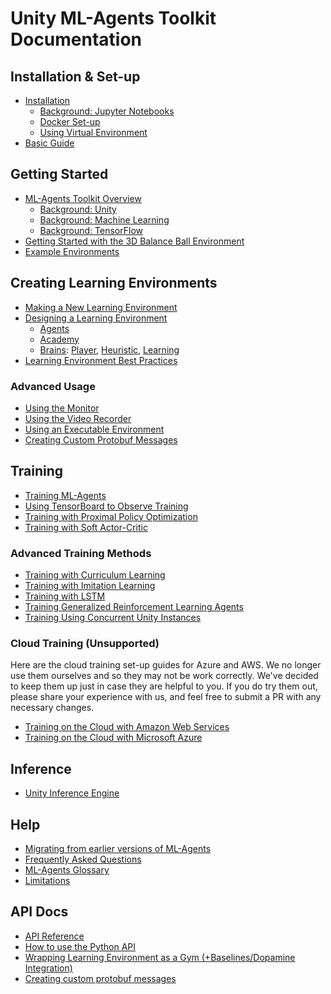 # Unity ML-Agents Toolkit Documentation

## Installation & Set-up

* [Installation](Installation.md)
  * [Background: Jupyter Notebooks](Background-Jupyter.md)
  * [Docker Set-up](Using-Docker.md)
  * [Using Virtual Environment](Using-Virtual-Environment.md) 
* [Basic Guide](Basic-Guide.md)

## Getting Started

* [ML-Agents Toolkit Overview](ML-Agents-Overview.md)
  * [Background: Unity](Background-Unity.md)
  * [Background: Machine Learning](Background-Machine-Learning.md)
  * [Background: TensorFlow](Background-TensorFlow.md)
* [Getting Started with the 3D Balance Ball Environment](Getting-Started-with-Balance-Ball.md)
* [Example Environments](Learning-Environment-Examples.md)

## Creating Learning Environments

* [Making a New Learning Environment](Learning-Environment-Create-New.md)
* [Designing a Learning Environment](Learning-Environment-Design.md)
  * [Agents](Learning-Environment-Design-Agents.md)
  * [Academy](Learning-Environment-Design-Academy.md)
  * [Brains](Learning-Environment-Design-Brains.md):
    [Player](Learning-Environment-Design-Player-Brains.md),
    [Heuristic](Learning-Environment-Design-Heuristic-Brains.md),
    [Learning](Learning-Environment-Design-Learning-Brains.md)
* [Learning Environment Best Practices](Learning-Environment-Best-Practices.md)

### Advanced Usage
  * [Using the Monitor](Feature-Monitor.md)
  * [Using the Video Recorder](https://github.com/Unity-Technologies/video-recorder)
  * [Using an Executable Environment](Learning-Environment-Executable.md)
  * [Creating Custom Protobuf Messages](Creating-Custom-Protobuf-Messages.md)

## Training

* [Training ML-Agents](Training-ML-Agents.md)
* [Using TensorBoard to Observe Training](Using-Tensorboard.md)
* [Training with Proximal Policy Optimization](Training-PPO.md)
* [Training with Soft Actor-Critic](Training-SAC.md)

### Advanced Training Methods

* [Training with Curriculum Learning](Training-Curriculum-Learning.md)
* [Training with Imitation Learning](Training-Imitation-Learning.md)
* [Training with LSTM](Feature-Memory.md)
* [Training Generalized Reinforcement Learning Agents](Training-Generalized-Reinforcement-Learning-Agents.md)
* [Training Using Concurrent Unity Instances](Training-Using-Concurrent-Unity-Instances.md)

### Cloud Training (Unsupported)
Here are the cloud training set-up guides for Azure and AWS. We no longer use them ourselves and 
so they may not be work correctly. We've decided to keep them up just in case they are helpful to
you. If you do try them out, please share your experience with us, and feel free to submit a PR
with any necessary changes.

* [Training on the Cloud with Amazon Web Services](Training-on-Amazon-Web-Service.md)
* [Training on the Cloud with Microsoft Azure](Training-on-Microsoft-Azure.md)

## Inference

* [Unity Inference Engine](Unity-Inference-Engine.md)

## Help

* [Migrating from earlier versions of ML-Agents](Migrating.md)
* [Frequently Asked Questions](FAQ.md)
* [ML-Agents Glossary](Glossary.md)
* [Limitations](Limitations.md)

## API Docs

* [API Reference](API-Reference.md)
* [How to use the Python API](Python-API.md)
* [Wrapping Learning Environment as a Gym (+Baselines/Dopamine Integration)](../gym-unity/README.md)
* [Creating custom protobuf messages](Creating-Custom-Protobuf-Messages.md)
